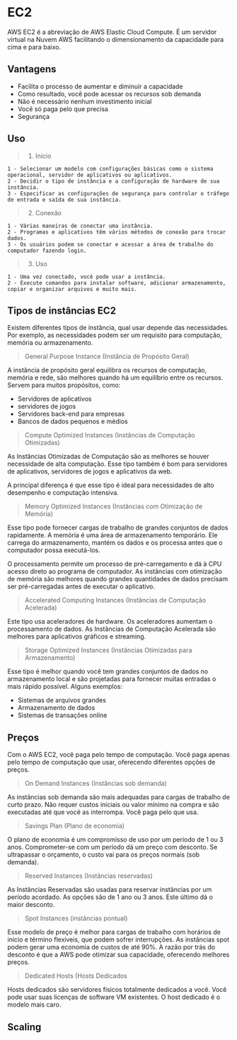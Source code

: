 # EC2

AWS EC2 é a abreviação de AWS Elastic Cloud Compute. É um servidor virtual na Nuvem AWS facilitando o dimensionamento da capacidade para cima e para baixo.

## Vantagens

- Facilita o processo de aumentar e diminuir a capacidade
- Como resultado, você pode acessar os recursos sob demanda
- Não é necessário nenhum investimento inicial
- Você só paga pelo que precisa
- Segurança

## Uso

> 1. Inicio

    1 - Selecionar um modelo com configurações básicas como o sistema operacional, servidor de aplicativos ou aplicativos.
    2 - Decidir o tipo de instância e a configuração de hardware de sua instância.
    3 - Especificar as configurações de segurança para controlar o tráfego de entrada e saída de sua instância.

> 2. Conexão

    1 - Várias maneiras de conectar uma instância.
    2 - Programas e aplicativos têm vários métodos de conexão para trocar dados.
    3 - Os usuários podem se conectar e acessar a área de trabalho do computador fazendo login.

> 3. Uso

    1 - Uma vez conectado, você pode usar a instância.
    2 - Execute comandos para instalar software, adicionar armazenamento, copiar e organizar arquivos e muito mais.

## Tipos de instâncias EC2

Existem diferentes tipos de instância, qual usar depende das necessidades. Por exemplo, as necessidades podem ser um requisito para computação, memória ou armazenamento.

> General Purpose Instance (Instância de Propósito Geral)

A instância de propósito geral equilibra os recursos de computação, memória e rede, são melhores quando há um equilíbrio entre os recursos. Servem para muitos propósitos, como:

- Servidores de aplicativos
- servidores de jogos
- Servidores back-end para empresas
- Bancos de dados pequenos e médios

> Compute Optimized Instances (Instâncias de Computação Otimizadas)

As Instâncias Otimizadas de Computação são as melhores se houver necessidade de alta computação. Esse tipo também é bom para servidores de aplicativos, servidores de jogos e aplicativos da web.

A principal diferença é que esse tipo é ideal para necessidades de alto desempenho e computação intensiva.

> Memory Optimized Instances (Instâncias com Otimização de Memória)

Esse tipo pode fornecer cargas de trabalho de grandes conjuntos de dados rapidamente. A memória é uma área de armazenamento temporário. Ele carrega do armazenamento, mantém os dados e os processa antes que o computador possa executá-los.

O processamento permite um processo de pré-carregamento e dá à CPU acesso direto ao programa de computador. As instâncias com otimização de memória são melhores quando grandes quantidades de dados precisam ser pré-carregadas antes de executar o aplicativo.

> Accelerated Computing Instances (Instâncias de Computação Acelerada)

Este tipo usa aceleradores de hardware. Os aceleradores aumentam o processamento de dados. As Instâncias de Computação Acelerada são melhores para aplicativos gráficos e streaming.

> Storage Optimized Instances (Instâncias Otimizadas para Armazenamento)

Esse tipo é melhor quando você tem grandes conjuntos de dados no armazenamento local e são projetadas para fornecer muitas entradas o mais rápido possível. Alguns exemplos:

- Sistemas de arquivos grandes
- Armazenamento de dados
- Sistemas de transações online

## Preços

Com o AWS EC2, você paga pelo tempo de computação. Você paga apenas pelo tempo de computação que usar, oferecendo diferentes opções de preços.

> On Demand Instances (Instâncias sob demanda)

As instâncias sob demanda são mais adequadas para cargas de trabalho de curto prazo. Não requer custos iniciais ou valor mínimo na compra e são executadas até que você as interrompa. Você paga pelo que usa.

> Savings Plan (Plano de economia)

O plano de economia é um compromisso de uso por um período de 1 ou 3 anos. Comprometer-se com um período dá um preço com desconto. Se ultrapassar o orçamento, o custo vai para os preços normais (sob demanda).

> Reserved Instances (Instâncias reservadas)

As Instâncias Reservadas são usadas para reservar instâncias por um período acordado. As opções são de 1 ano ou 3 anos. Este último dá o maior desconto.

> Spot Instances (instâncias pontual)

Esse modelo de preço é melhor para cargas de trabalho com horários de início e término flexíveis, que podem sofrer interrupções. As instâncias spot podem gerar uma economia de custos de até 90%.
A razão por trás do desconto é que a AWS pode otimizar sua capacidade, oferecendo melhores preços.

> Dedicated Hosts (Hosts Dedicados

Hosts dedicados são servidores físicos totalmente dedicados a você. Você pode usar suas licenças de software VM existentes. O host dedicado é o modelo mais caro.

## Scaling
